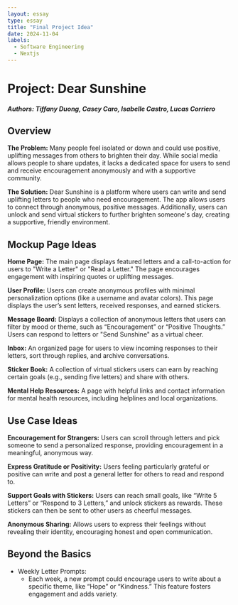 ```yaml
---
layout: essay
type: essay
title: "Final Project Idea"
date: 2024-11-04
labels:
  - Software Engineering
  - Nextjs
---
```

# Project: Dear Sunshine
##### Authors: Tiffany Duong, Casey Caro, Isabelle Castro, Lucas Corriero

## Overview

**The Problem:** Many people feel isolated or down and could use positive, uplifting messages from others to brighten their day. While social media allows people to share updates, it lacks a dedicated space for users to send and receive encouragement anonymously and with a supportive community.

**The Solution:** Dear Sunshine is a platform where users can write and send uplifting letters to people who need encouragement. The app allows users to connect through anonymous, positive messages. Additionally, users can unlock and send virtual stickers to further brighten someone's day, creating a supportive, friendly environment.


## Mockup Page Ideas
**Home Page:** The main page displays featured letters and a call-to-action for users to "Write a Letter" or "Read a Letter." The page encourages engagement with inspiring quotes or uplifting messages.

**User Profile:** Users can create anonymous profiles with minimal personalization options (like a username and avatar colors). This page displays the user’s sent letters, received responses, and earned stickers.

**Message Board:** Displays a collection of anonymous letters that users can filter by mood or theme, such as “Encouragement” or “Positive Thoughts.” Users can respond to letters or "Send Sunshine" as a virtual cheer.

**Inbox:** An organized page for users to view incoming responses to their letters, sort through replies, and archive conversations.

**Sticker Book:** A collection of virtual stickers users can earn by reaching certain goals (e.g., sending five letters) and share with others.

**Mental Help Resources:** A page with helpful links and contact information for mental health resources, including helplines and local organizations.

## Use Case Ideas
**Encouragement for Strangers:** Users can scroll through letters and pick someone to send a personalized response, providing encouragement in a meaningful, anonymous way.

**Express Gratitude or Positivity:** Users feeling particularly grateful or positive can write and post a general letter for others to read and respond to.

**Support Goals with Stickers:** Users can reach small goals, like “Write 5 Letters” or “Respond to 3 Letters,” and unlock stickers as rewards. These stickers can then be sent to other users as cheerful messages.

**Anonymous Sharing:** Allows users to express their feelings without revealing their identity, encouraging honest and open communication. 

## Beyond the Basics
  - Weekly Letter Prompts:
      - Each week, a new prompt could encourage users to write about a specific theme, like “Hope” or “Kindness.” This feature fosters engagement and adds variety.
